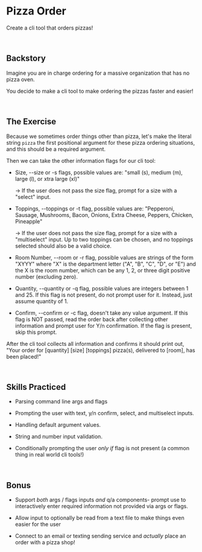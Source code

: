 # Pizza Order
Create a cli tool that orders pizzas!

<br/>

## Backstory
Imagine you are in charge ordering for a massive organization that has no pizza oven.

You decide to make a cli tool to make ordering the pizzas faster and easier!

<br/>

## The Exercise
Because we sometimes order things other than pizza, let's make the literal string `pizza` the first positional argument for these pizza ordering situations, and this should be a required argument.

Then we can take the other information flags for our cli tool:

- Size, --size or -s flags, possible values are: "small (s), medium (m), large (l), or xtra large (xl)"

    -> If the user does not pass the size flag, prompt for a size with a "select" input.

- Toppings, --toppings or -t flag, possible values are: "Pepperoni, Sausage, Mushrooms, Bacon, Onions, Extra Cheese, Peppers, Chicken, Pineapple"

    -> If the user does not pass the size flag, prompt for a size with a "multiselect" input. Up to two toppings can be chosen, and no toppings selected should also be a valid choice.

- Room Number, --room or -r flag, possible values are strings of the form "XYYY" where "X" is the department letter ("A", "B", "C", "D", or "E") and the X is the room number, which can be any 1, 2, or three digit positive number (excluding zero).

- Quantity, --quantity or -q flag, possible values are integers between 1 and 25. If this flag is not present, do not prompt user for it. Instead, just assume quantity of 1.

- Confirm, --confirm or -c flag, doesn't take any value argument. If this flag is NOT passed, read the order back after collecting other information and prompt user for Y/n confirmation. If the flag is present, skip this prompt.


After the cli tool collects all information and confirms it should print out, "Your order for [quantity] [size] [toppings] pizza(s), delivered to [room], has been placed!"

<br/>

## Skills Practiced

- Parsing command line args and flags

- Prompting the user with text, y/n confirm, select, and multiselect inputs.

- Handling default argument values.

- String and number input validation.

- Conditionally prompting the user _only if_ flag is not present (a common thing in real world cli tools!) 

<br/>

## Bonus

- Support _both_ args / flags inputs _and_ q/a components- prompt use to interactively enter required information not provided via args or flags. 

- Allow input to optionally be read from a text file to make things even easier for the user 

- Connect to an email or texting sending service and _actually_ place an order with a pizza shop!
